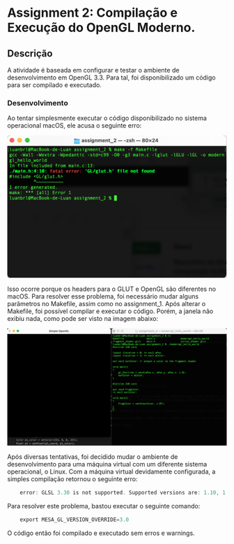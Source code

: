 # Assignment 2: Compilação e Execução do OpenGL Moderno.

## Descrição
A atividade é baseada em configurar e testar o ambiente de desenvolvimento em OpenGL 3.3. Para tal, foi disponibilizado um código para ser compilado e executado. 

### Desenvolvimento
Ao tentar simplesmente executar o código disponibilizado no sistema operacional macOS, ele acusa o seguinte erro:

<p align="center">
  <img src="https://github.com/luanbrl/computer-graphics/blob/master/assignment_2/screenshots/error_1.png">
</p>

Isso ocorre porque os headers para o GLUT e OpenGL são diferentes no macOS. Para resolver esse problema, foi necessário mudar alguns parâmetros no Makefile, assim como no assignment_1. Após alterar o Makefile, foi possível compilar e executar o código. Porém, a janela não exibiu nada, como pode ser visto na imagem abaixo:

<p align="center">
  <img src="https://github.com/luanbrl/computer-graphics/blob/master/assignment_2/screenshots/error_2.png">
</p>

Após diversas tentativas, foi decidido mudar o ambiente de desenvolvimento para uma máquina virtual com um diferente sistema operacional, o Linux. Com a máquina virtual devidamente configurada, a simples compilação retornou o seguinte erro:

```c
    error: GLSL 3.30 is not supported. Supported versions are: 1.10, 1.20, 1.30, 1.40, 1.00 ES, and 3.00 ES
```

Para resolver este problema, bastou executar o seguinte comando:

```c
    export MESA_GL_VERSION_OVERRIDE=3.0
```

O código então foi compilado e executado sem erros e warnings.